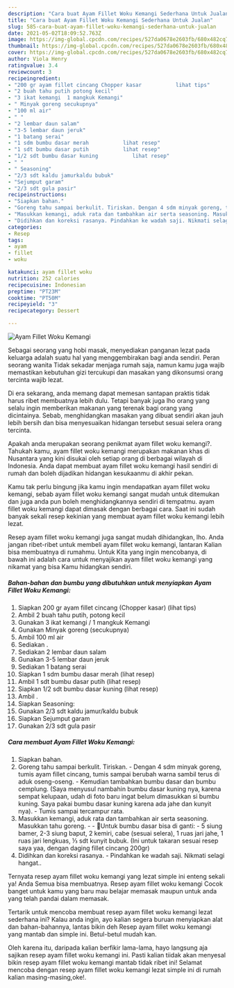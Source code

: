 ```yaml
---
description: "Cara buat Ayam Fillet Woku Kemangi Sederhana Untuk Jualan"
title: "Cara buat Ayam Fillet Woku Kemangi Sederhana Untuk Jualan"
slug: 585-cara-buat-ayam-fillet-woku-kemangi-sederhana-untuk-jualan
date: 2021-05-02T18:09:52.763Z
image: https://img-global.cpcdn.com/recipes/527da0678e2603fb/680x482cq70/ayam-fillet-woku-kemangi-foto-resep-utama.jpg
thumbnail: https://img-global.cpcdn.com/recipes/527da0678e2603fb/680x482cq70/ayam-fillet-woku-kemangi-foto-resep-utama.jpg
cover: https://img-global.cpcdn.com/recipes/527da0678e2603fb/680x482cq70/ayam-fillet-woku-kemangi-foto-resep-utama.jpg
author: Viola Henry
ratingvalue: 3.4
reviewcount: 3
recipeingredient:
- "200 gr ayam fillet cincang Chopper kasar           lihat tips"
- "2 buah tahu putih potong kecil"
- "3 ikat kemangi  1 mangkuk Kemangi"
- " Minyak goreng secukupnya"
- "100 ml air"
- " "
- "2 lembar daun salam"
- "3-5 lembar daun jeruk"
- "1 batang serai"
- "1 sdm bumbu dasar merah           lihat resep"
- "1 sdt bumbu dasar putih           lihat resep"
- "1/2 sdt bumbu dasar kuning           lihat resep"
- " "
- " Seasoning"
- "2/3 sdt kaldu jamurkaldu bubuk"
- "Sejumput garam"
- "2/3 sdt gula pasir"
recipeinstructions:
- "Siapkan bahan."
- "Goreng tahu sampai berkulit. Tiriskan. Dengan 4 sdm minyak goreng, tumis ayam fillet cincang, tumis sampai berubah warna sambil terus di aduk oseng-oseng. Kemudian tambahkan bumbu dasar dan bumbu cemplung. (Saya menyusul nambahin bumbu dasar kuning nya, karena sempat kelupaan, udah di foto baru ingat belum dimasukkan si bumbu kuning. Saya pakai bumbu dasar kuning karena ada jahe dan kunyit nya). Tumis sampai tercampur rata."
- "Masukkan kemangi, aduk rata dan tambahkan air serta seasoning. Masukkan tahu goreng.  🌺Untuk bumbu dasar bisa di ganti: 5 siung bamer, 2-3 siung baput, 2 kemiri, cabe (sesuai selera), 1 ruas jari jahe, 1 ruas jari lengkuas, ⅓ sdt kunyit bubuk. (Ini untuk takaran sesuai resep saya yaa, dengan daging fillet cincang 200gr)"
- "Didihkan dan koreksi rasanya. Pindahkan ke wadah saji. Nikmati selagi hangat.."
categories:
- Resep
tags:
- ayam
- fillet
- woku

katakunci: ayam fillet woku 
nutrition: 252 calories
recipecuisine: Indonesian
preptime: "PT23M"
cooktime: "PT50M"
recipeyield: "3"
recipecategory: Dessert

---
```



![Ayam Fillet Woku Kemangi](https://img-global.cpcdn.com/recipes/527da0678e2603fb/680x482cq70/ayam-fillet-woku-kemangi-foto-resep-utama.jpg)

Sebagai seorang yang hobi masak, menyediakan panganan lezat pada keluarga adalah suatu hal yang menggembirakan bagi anda sendiri. Peran seorang  wanita Tidak sekadar menjaga rumah saja, namun kamu juga wajib memastikan kebutuhan gizi tercukupi dan masakan yang dikonsumsi orang tercinta wajib lezat.

Di era  sekarang, anda memang dapat memesan santapan praktis tidak harus ribet membuatnya lebih dulu. Tetapi banyak juga lho orang yang selalu ingin memberikan makanan yang terenak bagi orang yang dicintainya. Sebab, menghidangkan masakan yang dibuat sendiri akan jauh lebih bersih dan bisa menyesuaikan hidangan tersebut sesuai selera orang tercinta. 



Apakah anda merupakan seorang penikmat ayam fillet woku kemangi?. Tahukah kamu, ayam fillet woku kemangi merupakan makanan khas di Nusantara yang kini disukai oleh setiap orang di berbagai wilayah di Indonesia. Anda dapat membuat ayam fillet woku kemangi hasil sendiri di rumah dan boleh dijadikan hidangan kesukaanmu di akhir pekan.

Kamu tak perlu bingung jika kamu ingin mendapatkan ayam fillet woku kemangi, sebab ayam fillet woku kemangi sangat mudah untuk ditemukan dan juga anda pun boleh menghidangkannya sendiri di tempatmu. ayam fillet woku kemangi dapat dimasak dengan berbagai cara. Saat ini sudah banyak sekali resep kekinian yang membuat ayam fillet woku kemangi lebih lezat.

Resep ayam fillet woku kemangi juga sangat mudah dihidangkan, lho. Anda jangan ribet-ribet untuk membeli ayam fillet woku kemangi, lantaran Kalian bisa membuatnya di rumahmu. Untuk Kita yang ingin mencobanya, di bawah ini adalah cara untuk menyajikan ayam fillet woku kemangi yang nikamat yang bisa Kamu hidangkan sendiri.

<!--inarticleads1-->

##### Bahan-bahan dan bumbu yang dibutuhkan untuk menyiapkan Ayam Fillet Woku Kemangi:

1. Siapkan 200 gr ayam fillet cincang (Chopper kasar)           (lihat tips)
1. Ambil 2 buah tahu putih, potong kecil
1. Gunakan 3 ikat kemangi / 1 mangkuk Kemangi
1. Gunakan  Minyak goreng (secukupnya)
1. Ambil 100 ml air
1. Sediakan  .
1. Sediakan 2 lembar daun salam
1. Gunakan 3-5 lembar daun jeruk
1. Sediakan 1 batang serai
1. Siapkan 1 sdm bumbu dasar merah           (lihat resep)
1. Ambil 1 sdt bumbu dasar putih           (lihat resep)
1. Siapkan 1/2 sdt bumbu dasar kuning           (lihat resep)
1. Ambil  .
1. Siapkan  Seasoning:
1. Gunakan 2/3 sdt kaldu jamur/kaldu bubuk
1. Siapkan Sejumput garam
1. Gunakan 2/3 sdt gula pasir




<!--inarticleads2-->

##### Cara membuat Ayam Fillet Woku Kemangi:

1. Siapkan bahan.
1. Goreng tahu sampai berkulit. Tiriskan. - Dengan 4 sdm minyak goreng, tumis ayam fillet cincang, tumis sampai berubah warna sambil terus di aduk oseng-oseng. - Kemudian tambahkan bumbu dasar dan bumbu cemplung. (Saya menyusul nambahin bumbu dasar kuning nya, karena sempat kelupaan, udah di foto baru ingat belum dimasukkan si bumbu kuning. Saya pakai bumbu dasar kuning karena ada jahe dan kunyit nya). - Tumis sampai tercampur rata.
1. Masukkan kemangi, aduk rata dan tambahkan air serta seasoning. Masukkan tahu goreng. -  - 🌺Untuk bumbu dasar bisa di ganti: - 5 siung bamer, 2-3 siung baput, 2 kemiri, cabe (sesuai selera), 1 ruas jari jahe, 1 ruas jari lengkuas, ⅓ sdt kunyit bubuk. (Ini untuk takaran sesuai resep saya yaa, dengan daging fillet cincang 200gr)
1. Didihkan dan koreksi rasanya. - Pindahkan ke wadah saji. Nikmati selagi hangat..




Ternyata resep ayam fillet woku kemangi yang lezat simple ini enteng sekali ya! Anda Semua bisa membuatnya. Resep ayam fillet woku kemangi Cocok banget untuk kamu yang baru mau belajar memasak maupun untuk anda yang telah pandai dalam memasak.

Tertarik untuk mencoba membuat resep ayam fillet woku kemangi lezat sederhana ini? Kalau anda ingin, ayo kalian segera buruan menyiapkan alat dan bahan-bahannya, lantas bikin deh Resep ayam fillet woku kemangi yang mantab dan simple ini. Betul-betul mudah kan. 

Oleh karena itu, daripada kalian berfikir lama-lama, hayo langsung aja sajikan resep ayam fillet woku kemangi ini. Pasti kalian tiidak akan menyesal bikin resep ayam fillet woku kemangi mantab tidak ribet ini! Selamat mencoba dengan resep ayam fillet woku kemangi lezat simple ini di rumah kalian masing-masing,oke!.

